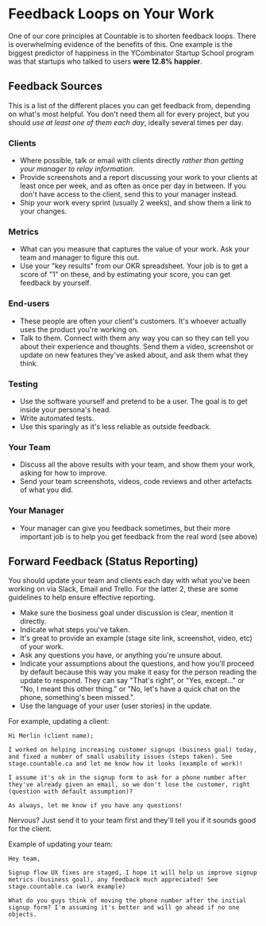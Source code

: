 Feedback Loops on Your Work
===========================

One of our core principles at Countable is to shorten feedback loops.
There is overwhelming evidence of the benefits of this. One example is
the biggest predictor of happiness in the YCombinator Startup School
program was that startups who talked to users **were 12.8% happier**.

Feedback Sources
----------------

This is a list of the different places you can get feedback from,
depending on what\'s most helpful. You don\'t need them all for every
project, but you should *use at least one of them each day*, ideally
several times per day.

### Clients

-   Where possible, talk or email with clients directly *rather than
    getting your manager to relay information*.
-   Provide screenshots and a report discussing your work to your
    clients at least once per week, and as often as once per day in
    between. If you don\'t have access to the client, send this to your
    manager instead.
-   Ship your work every sprint (usually 2 weeks), and show them a link
    to your changes.

### Metrics

-   What can you measure that captures the value of your work. Ask your
    team and manager to figure this out.
-   Use your \"key results\" from our OKR spreadsheet. Your job is to
    get a score of \"1\" on these, and by estimating your score, you can
    get feedback by yourself.

### End-users

-   These people are often your client\'s customers. It\'s whoever
    actually uses the product you\'re working on.
-   Talk to them. Connect with them any way you can so they can tell you
    about their experience and thoughts. Send them a video, screenshot
    or update on new features they\'ve asked about, and ask them what
    they think.

### Testing

-   Use the software yourself and pretend to be a user. The goal is to
    get inside your persona\'s head.
-   Write automated tests.
-   Use this sparingly as it\'s less reliable as outside feedback.

### Your Team

-   Discuss all the above results with your team, and show them your
    work, asking for how to improve.
-   Send your team screenshots, videos, code reviews and other artefacts
    of what you did.

### Your Manager

-   Your manager can give you feedback sometimes, but their more
    important job is to help you get feedback from the real word (see
    above)

Forward Feedback (Status Reporting)
-----------------------------------

You should update your team and clients each day with what you\'ve been
working on via Slack, Email and Trello. For the latter 2, these are some
guidelines to help ensure effective reporting.

-   Make sure the business goal under discussion is clear, mention it
    directly.
-   Indicate what steps you\'ve taken.
-   It\'s great to provide an example (stage site link, screenshot,
    video, etc) of your work.
-   Ask any questions you have, or anything you\'re unsure about.
-   Indicate your assumptions about the questions, and how you\'ll
    proceed by default because this way you make it easy for the person
    reading the update to respond. They can say \"That\'s right\", or
    \"Yes, except\...\" or \"No, I meant this other thing.\" or \"No,
    let\'s have a quick chat on the phone, something\'s been missed.\".
-   Use the language of your user (user stories) in the update.

For example, updating a client:

    Hi Merlin (client name);

    I worked on helping increasing customer signups (business goal) today, and fixed a number of small usability issues (steps taken). See stage.countable.ca and let me know how it looks (example of work)!

    I assume it's ok in the signup form to ask for a phone number after they've already given an email, so we don't lose the customer, right (question with default assumption)?

    As always, let me know if you have any questions!

Nervous? Just send it to your team first and they\'ll tell you if it
sounds good for the client.

Example of updating your team:

    Hey team,

    Signup flow UX fixes are staged, I hope it will help us improve signup metrics (business goal), any feedback much appreciated! See stage.countable.ca (work example)

    What do you guys think of moving the phone number after the initial signup form? I'm assuming it's better and will go ahead if no one objects.

